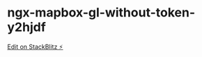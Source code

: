 # ngx-mapbox-gl-without-token-y2hjdf

[Edit on StackBlitz ⚡️](https://stackblitz.com/edit/ngx-mapbox-gl-without-token-y2hjdf)